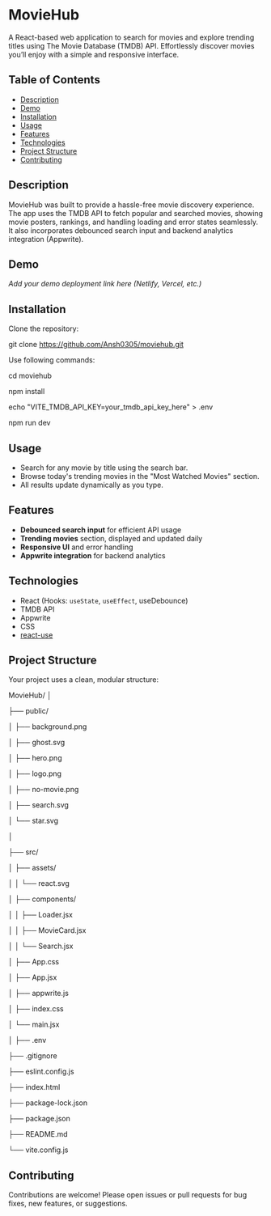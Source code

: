 # MovieHub

A React-based web application to search for movies and explore trending titles using The Movie Database (TMDB) API. Effortlessly discover movies you’ll enjoy with a simple and responsive interface.

## Table of Contents

- [Description](#description)
- [Demo](#demo)
- [Installation](#installation)
- [Usage](#usage)
- [Features](#features)
- [Technologies](#technologies)
- [Project Structure](#project-structure)
- [Contributing](#contributing)

## Description

MovieHub was built to provide a hassle-free movie discovery experience. The app uses the TMDB API to fetch popular and searched movies, showing movie posters, rankings, and handling loading and error states seamlessly. It also incorporates debounced search input and backend analytics integration (Appwrite).

## Demo

*Add your demo deployment link here (Netlify, Vercel, etc.)*

## Installation

Clone the repository:

git clone https://github.com/Ansh0305/moviehub.git

Use following commands: 

cd moviehub

npm install

echo "VITE_TMDB_API_KEY=your_tmdb_api_key_here" > .env

npm run dev


## Usage

- Search for any movie by title using the search bar.
- Browse today's trending movies in the "Most Watched Movies" section.
- All results update dynamically as you type.

## Features

- **Debounced search input** for efficient API usage
- **Trending movies** section, displayed and updated daily
- **Responsive UI** and error handling
- **Appwrite integration** for backend analytics

## Technologies

- React (Hooks: `useState`, `useEffect`, useDebounce)
- TMDB API
- Appwrite
- CSS
- [react-use](https://github.com/streamich/react-use)

## Project Structure

Your project uses a clean, modular structure:

MovieHub/
│

├── public/

│ ├── background.png

│ ├── ghost.svg

│ ├── hero.png

│ ├── logo.png

│ ├── no-movie.png

│ ├── search.svg

│ └── star.svg

│

├── src/

│ ├── assets/

│ │ └── react.svg

│ ├── components/

│ │ ├── Loader.jsx

│ │ ├── MovieCard.jsx

│ │ └── Search.jsx

│ ├── App.css

│ ├── App.jsx

│ ├── appwrite.js

│ ├── index.css

│ └── main.jsx

│
├── .env

├── .gitignore

├── eslint.config.js

├── index.html

├── package-lock.json

├── package.json

├── README.md

└── vite.config.js


## Contributing

Contributions are welcome! Please open issues or pull requests for bug fixes, new features, or suggestions.




